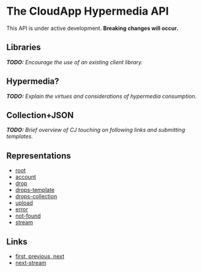 # The CloudApp Hypermedia API

This API is under active development. **Breaking changes will occur.**

## Libraries

_**TODO:** Encourage the use of an existing client library._

## Hypermedia?

_**TODO:** Explain the virtues and considerations of hypermedia consumption._

## Collection+JSON

_**TODO:** Brief overview of CJ touching on following links and submitting
templates._

## Representations

  - [root](representations/root.md)
  - [account](representations/account.md)
  - [drop](representations/drop.md)
  - [drops-template](representations/drops-template.md)
  - [drops-collection](representations/drops-collection.md)
  - [upload](representations/upload.md)
  - [error](representations/error.md)
  - [not-found](representations/not-found.md)
  - [stream](representations/stream.md)

## Links

  - [first, previous, next](representations/pagination.md)
  - [next-stream](representations/drops-streaming-pagination.md)
